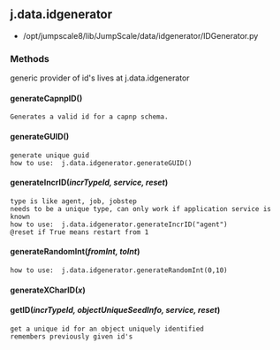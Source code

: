 <!-- toc -->
## j.data.idgenerator

- /opt/jumpscale8/lib/JumpScale/data/idgenerator/IDGenerator.py

### Methods

generic provider of id's
lives at j.data.idgenerator

#### generateCapnpID() 

```
Generates a valid id for a capnp schema.

```

#### generateGUID() 

```
generate unique guid
how to use:  j.data.idgenerator.generateGUID()

```

#### generateIncrID(*incrTypeId, service, reset*) 

```
type is like agent, job, jobstep
needs to be a unique type, can only work if application service is known
how to use:  j.data.idgenerator.generateIncrID("agent")
@reset if True means restart from 1

```

#### generateRandomInt(*fromInt, toInt*) 

```
how to use:  j.data.idgenerator.generateRandomInt(0,10)

```

#### generateXCharID(*x*) 

#### getID(*incrTypeId, objectUniqueSeedInfo, service, reset*) 

```
get a unique id for an object uniquely identified
remembers previously given id's

```

